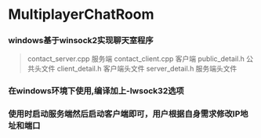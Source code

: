 # MultiplayerChatRoom
### windows基于winsock2实现聊天室程序
> contact_server.cpp 服务端
> contact_client.cpp 客户端
> public_detail.h 公共头文件
> client_detail.h 客户端头文件
> server_detail.h 服务端头文件


### 在windows环境下使用,编译加上-lwsock32选项

### 使用时启动服务端然后启动客户端即可，用户根据自身需求修改IP地址和端口
